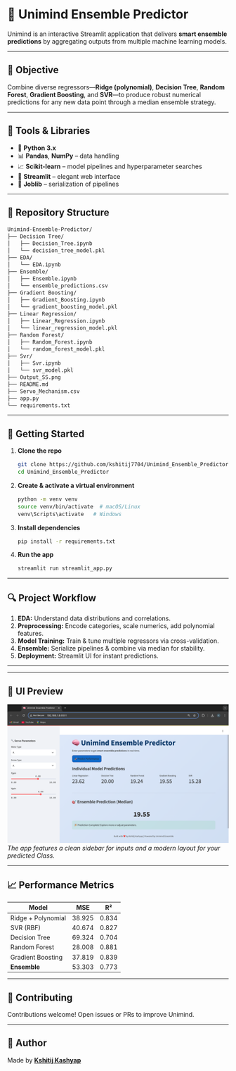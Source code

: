 # 🧠 Unimind Ensemble Predictor

Unimind is an interactive Streamlit application that delivers **smart ensemble predictions** by aggregating outputs from multiple machine learning models.

---

## 📌 Objective
Combine diverse regressors—**Ridge (polynomial)**, **Decision Tree**, **Random Forest**, **Gradient Boosting**, and **SVR**—to produce robust numerical predictions for any new data point through a median ensemble strategy.

---

## 🧰 Tools & Libraries
- 🐍 **Python 3.x**  
- 📊 **Pandas**, **NumPy** – data handling  
- 📈 **Scikit-learn** – model pipelines and hyperparameter searches  
- 🚀 **Streamlit** – elegant web interface  
- 💾 **Joblib** – serialization of pipelines  

---

## 📁 Repository Structure
```
Unimind-Ensemble-Predictor/
├── Decision Tree/
│   ├── Decision_Tree.ipynb
│   └── decision_tree_model.pkl
├── EDA/
│   └── EDA.ipynb
├── Ensemble/
│   ├── Ensemble.ipynb
│   └── ensemble_predictions.csv
├── Gradient Boosting/
│   ├── Gradient_Boosting.ipynb
│   └── gradient_boosting_model.pkl
├── Linear Regression/
│   ├── Linear_Regression.ipynb
│   └── linear_regression_model.pkl
├── Random Forest/
│   ├── Random_Forest.ipynb
│   └── random_forest_model.pkl
├── Svr/
│   ├── Svr.ipynb
│   └── svr_model.pkl
├── Output_SS.png
├── README.md
├── Servo_Mechanism.csv
├── app.py
└── requirements.txt
```

---

## 🚀 Getting Started

1. **Clone the repo**  
   ```bash
   git clone https://github.com/kshitij7704/Unimind_Ensemble_Predictor.git
   cd Unimind_Ensemble_Predictor
   ```

2. **Create & activate a virtual environment**  
   ```bash
   python -m venv venv
   source venv/bin/activate  # macOS/Linux
   venv\Scripts\activate   # Windows
   ```

3. **Install dependencies**  
   ```bash
   pip install -r requirements.txt
   ```

4. **Run the app**  
   ```bash
   streamlit run streamlit_app.py
   ```

---

## 🔍 Project Workflow

1. **EDA:** Understand data distributions and correlations.  
2. **Preprocessing:** Encode categories, scale numerics, add polynomial features.  
3. **Model Training:** Train & tune multiple regressors via cross-validation.  
4. **Ensemble:** Serialize pipelines & combine via median for stability.  
5. **Deployment:** Streamlit UI for instant predictions.

---

---

## 🎨 UI Preview

![UI Preview](Output_SS.png)
*The app features a clean sidebar for inputs and a modern layout for your predicted Class.*

---

## 📈 Performance Metrics

| Model                  | MSE    | R²    |
|------------------------|--------|-------|
| Ridge + Polynomial     | 38.925 |  0.834|
| SVR (RBF)              | 40.674 |  0.827|
| Decision Tree          | 69.324 |  0.704|
| Random Forest          | 28.008 |  0.881|
| Gradient Boosting      | 37.819 |  0.839|
| **Ensemble**           | 53.303 |  0.773|


---

## 🤝 Contributing
Contributions welcome! Open issues or PRs to improve Unimind.

---

## 📝 Author
Made by [**Kshitij Kashyap**](https://kshitij-kashyap-portfolio.netlify.app/)
